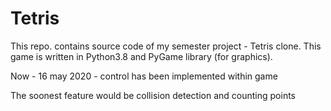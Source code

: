 # Tetris 

This repo. contains source code of my semester project - Tetris clone. 
This game is written in Python3.8 and PyGame library (for graphics). 

Now - 16 may 2020 - control has been implemented within game

The soonest feature would be collision detection and counting points
